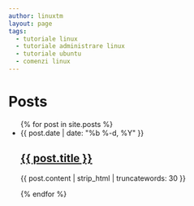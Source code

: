 ```yaml
---
author: linuxtm
layout: page
tags:
  - tutoriale linux
  - tutoriale administrare linux
  - tutoriale ubuntu
  - comenzi linux
---
```

<div class="home">
  <h1 class="page-heading">Posts</h1>
  <ul class="post-list">
   {% for post in site.posts %}
      <li>
        <span class="post-meta">{{ post.date | date: "%b %-d, %Y" }}</span>
         <h2>
          <a class="post-link" href="{{ post.url | prepend: site.baseurl }}">{{ post.title }}</a>
         </h2>
	 <p class="post-excerpt">{{ post.content | strip_html | truncatewords: 30 }}</p>
      </li>
   {% endfor %}
  </ul>
</div>
